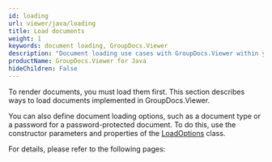 ```yaml
---
id: loading
url: viewer/java/loading
title: Load documents
weight: 1
keywords: document loading, GroupDocs.Viewer
description: "Document loading use cases with GroupDocs.Viewer within your Java applications."
productName: GroupDocs.Viewer for Java
hideChildren: False
---
```

To render documents, you must load them first. This section describes ways to load documents implemented in GroupDocs.Viewer.

You can also define document loading options, such as a document type or a password for a password-protected document. To do this, use the constructor parameters and properties of the [LoadOptions](https://reference.groupdocs.com/viewer/java/com.groupdocs.viewer.options/LoadOptions) class.

For details, please refer to the following pages:
